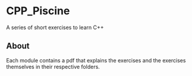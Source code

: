 # CPP_Piscine
A series of short exercises to learn C++

## About
Each module contains a pdf that explains the exercises and the exercises themselves in their respective folders.